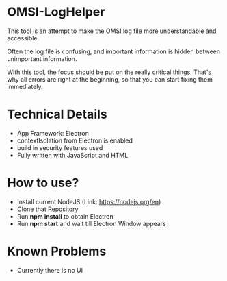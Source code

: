 # OMSI-LogHelper

This tool is an attempt to make the OMSI log file more understandable and accessible. 

Often the log file is confusing, and important information is hidden between unimportant information. 

With this tool, the focus should be put on the really critical things. That's why all errors are right at the beginning, so that you can start fixing them immediately.

# Technical Details 
* App Framework: Electron
* contextIsolation from Electron is enabled
* build in security features used
* Fully written with JavaScript and HTML

# How to use?
* Install current NodeJS (Link: https://nodejs.org/en)
* Clone that Repository 
* Run **npm install** to obtain Electron
* Run **npm start** and wait till Electron Window appears

# Known Problems
* Currently there is no UI